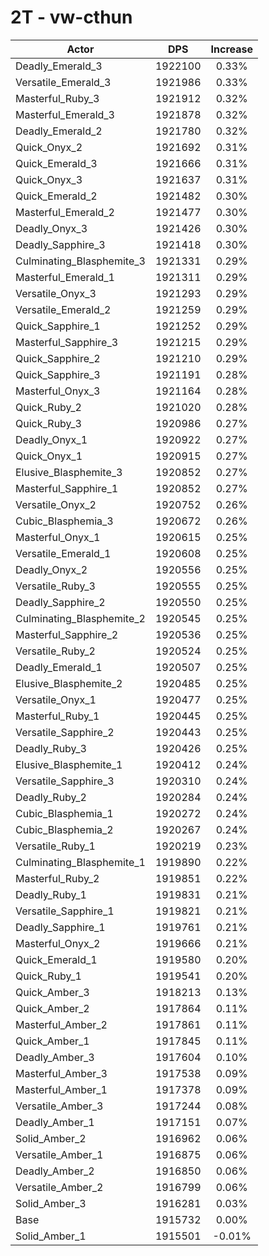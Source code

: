 # 2T - vw-cthun
| Actor | DPS | Increase |
|---|:---:|:---:|
|Deadly_Emerald_3|1922100|0.33%|
|Versatile_Emerald_3|1921986|0.33%|
|Masterful_Ruby_3|1921912|0.32%|
|Masterful_Emerald_3|1921878|0.32%|
|Deadly_Emerald_2|1921780|0.32%|
|Quick_Onyx_2|1921692|0.31%|
|Quick_Emerald_3|1921666|0.31%|
|Quick_Onyx_3|1921637|0.31%|
|Quick_Emerald_2|1921482|0.30%|
|Masterful_Emerald_2|1921477|0.30%|
|Deadly_Onyx_3|1921426|0.30%|
|Deadly_Sapphire_3|1921418|0.30%|
|Culminating_Blasphemite_3|1921331|0.29%|
|Masterful_Emerald_1|1921311|0.29%|
|Versatile_Onyx_3|1921293|0.29%|
|Versatile_Emerald_2|1921259|0.29%|
|Quick_Sapphire_1|1921252|0.29%|
|Masterful_Sapphire_3|1921215|0.29%|
|Quick_Sapphire_2|1921210|0.29%|
|Quick_Sapphire_3|1921191|0.28%|
|Masterful_Onyx_3|1921164|0.28%|
|Quick_Ruby_2|1921020|0.28%|
|Quick_Ruby_3|1920986|0.27%|
|Deadly_Onyx_1|1920922|0.27%|
|Quick_Onyx_1|1920915|0.27%|
|Elusive_Blasphemite_3|1920852|0.27%|
|Masterful_Sapphire_1|1920852|0.27%|
|Versatile_Onyx_2|1920752|0.26%|
|Cubic_Blasphemia_3|1920672|0.26%|
|Masterful_Onyx_1|1920615|0.25%|
|Versatile_Emerald_1|1920608|0.25%|
|Deadly_Onyx_2|1920556|0.25%|
|Versatile_Ruby_3|1920555|0.25%|
|Deadly_Sapphire_2|1920550|0.25%|
|Culminating_Blasphemite_2|1920545|0.25%|
|Masterful_Sapphire_2|1920536|0.25%|
|Versatile_Ruby_2|1920524|0.25%|
|Deadly_Emerald_1|1920507|0.25%|
|Elusive_Blasphemite_2|1920485|0.25%|
|Versatile_Onyx_1|1920477|0.25%|
|Masterful_Ruby_1|1920445|0.25%|
|Versatile_Sapphire_2|1920443|0.25%|
|Deadly_Ruby_3|1920426|0.25%|
|Elusive_Blasphemite_1|1920412|0.24%|
|Versatile_Sapphire_3|1920310|0.24%|
|Deadly_Ruby_2|1920284|0.24%|
|Cubic_Blasphemia_1|1920272|0.24%|
|Cubic_Blasphemia_2|1920267|0.24%|
|Versatile_Ruby_1|1920219|0.23%|
|Culminating_Blasphemite_1|1919890|0.22%|
|Masterful_Ruby_2|1919851|0.22%|
|Deadly_Ruby_1|1919831|0.21%|
|Versatile_Sapphire_1|1919821|0.21%|
|Deadly_Sapphire_1|1919761|0.21%|
|Masterful_Onyx_2|1919666|0.21%|
|Quick_Emerald_1|1919580|0.20%|
|Quick_Ruby_1|1919541|0.20%|
|Quick_Amber_3|1918213|0.13%|
|Quick_Amber_2|1917864|0.11%|
|Masterful_Amber_2|1917861|0.11%|
|Quick_Amber_1|1917845|0.11%|
|Deadly_Amber_3|1917604|0.10%|
|Masterful_Amber_3|1917538|0.09%|
|Masterful_Amber_1|1917378|0.09%|
|Versatile_Amber_3|1917244|0.08%|
|Deadly_Amber_1|1917151|0.07%|
|Solid_Amber_2|1916962|0.06%|
|Versatile_Amber_1|1916875|0.06%|
|Deadly_Amber_2|1916850|0.06%|
|Versatile_Amber_2|1916799|0.06%|
|Solid_Amber_3|1916281|0.03%|
|Base|1915732|0.00%|
|Solid_Amber_1|1915501|-0.01%|
